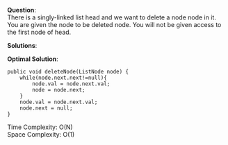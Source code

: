 **Question**:  
There is a singly-linked list head and we want to delete a node node in it.
You are given the node to be deleted node. You will not be given access to the first node of head.  

**Solutions**:   


**Optimal Solution**:  

    public void deleteNode(ListNode node) {
        while(node.next.next!=null){
            node.val = node.next.val;
            node = node.next;
        }
        node.val = node.next.val;
        node.next = null;
    }

Time Complexity: O(N)  
Space Complexity: O(1) 